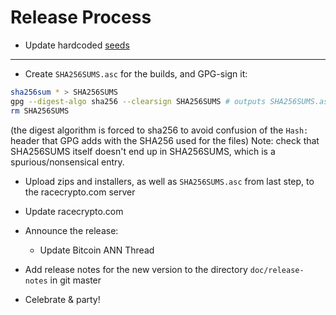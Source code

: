 Release Process
====================

* Update hardcoded [seeds](/contrib/seeds)

* * *

- Create `SHA256SUMS.asc` for the builds, and GPG-sign it:
```bash
sha256sum * > SHA256SUMS
gpg --digest-algo sha256 --clearsign SHA256SUMS # outputs SHA256SUMS.asc
rm SHA256SUMS
```
(the digest algorithm is forced to sha256 to avoid confusion of the `Hash:` header that GPG adds with the SHA256 used for the files)
Note: check that SHA256SUMS itself doesn't end up in SHA256SUMS, which is a spurious/nonsensical entry.

- Upload zips and installers, as well as `SHA256SUMS.asc` from last step, to the racecrypto.com server

- Update racecrypto.com

- Announce the release:

  - Update Bitcoin ANN Thread

- Add release notes for the new version to the directory `doc/release-notes` in git master

- Celebrate & party!
